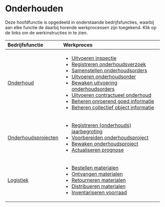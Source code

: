 # Onderhouden

Deze hoofdfunctie is opgedeeld in onderstaande bedrijfsfuncties, waarbij aan elke functie de daarbij horende werkprocessen zijn toegekend. Klik op de links om de werkinstructies in te zien.

Bedrijfsfunctie | Werkproces
:--- | :---
[Onderhoud](onderhoud/) | <ul><li>[Uitvoeren inspectie](onderhoud/uitvoeren-inspectie/)</li><li>[Registreren onderhoudsverzoek](onderhoud/registreren-onderhoudsverzoek/)</li><li>[Samenstellen onderhoudsorders](onderhoud/samenstellen-onderhoudsorders/)</li><li>[Uitvoeren onderhoudsorder](onderhoud/Uitvoeren-onderhoudsorder/)</li><li>[Bewaken uitvoering onderhoudsorders](onderhoud/bewaken-uitvoering-onderhoudsorders/)</li><li>[Uitvoeren contractueel onderhoud](onderhoud/uitvoeren-contractueel-onderhoud/)</li><li>[Beheren onroerend goed informatie](onderhoud/beheren-onroerend-goed-informatie/)</li><li>[Beheren collectief object informatie](onderhoud/beheren-collectief-object-informatie/)</li></ul>
[Onderhoudsprojecten](onderhoudsprojecten/) | <ul><li>[Registreren (onderhouds) jaarbegroting](registreren-(onderhouds)-jaarbegroting/)</li><li>[Voorbereiden onderhoudsproject](voorbereiden-onderhoudsproject/)</li><li>[Bewaken onderhoudsproject](logistiek/bewaken-onderhoudsproject/)</li><li>[Actualiseren prognose](logistiek/actualiseren-prognose/)</li></ul>
[Logistiek](logistiek/) | <ul><li>[Bestellen materialen](logistiek/bestellen-materialen/)</li><li>[Ontvangen materialen](logistiek/ontvangen-materialen/)</li><li>[Retourneren materialen](logistiek/retourneren-materialen/)</li><li>[Distribueren materialen](logistiek/distribueren-materialen/)</li><li>[Inventariseren voorraad](logistiek/inventariseren-voorraad/)</li></ul>
